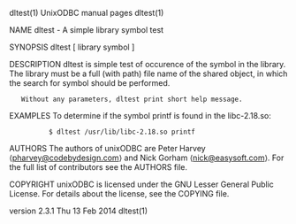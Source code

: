 dltest(1)                                                                                   UnixODBC manual pages                                                                                   dltest(1)



NAME
       dltest - A simple library symbol test


SYNOPSIS
       dltest [ library symbol ]


DESCRIPTION
       dltest is simple test of occurence of the symbol in the library.  The library must be a full (with path) file name of the shared object, in which the search for symbol should be performed.

       Without any parameters, dltest print short help message.


EXAMPLES
       To determine if the symbol printf is found in the libc-2.18.so:

              $ dltest /usr/lib/libc-2.18.so printf


AUTHORS
       The authors of unixODBC are Peter Harvey ⟨pharvey@codebydesign.com⟩ and Nick Gorham ⟨nick@easysoft.com⟩.  For the full list of contributors see the AUTHORS file.


COPYRIGHT
       unixODBC is licensed under the GNU Lesser General Public License. For details about the license, see the COPYING file.



version 2.3.1                                                                                  Thu 13 Feb 2014                                                                                      dltest(1)
